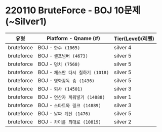 # 220110 BruteForce - BOJ 10문제 (~Silver1)
|          유형       |Platform - Qname (#)         |Tier(Level)(레벨)      |
|---------------------|-----------------------------|------------|
|bruteforce         |    BOJ - `한수 (1065)`     |    silver 4    |
|bruteforce         |    BOJ - `셀프넘버 (4673)`      |   silver 5    |
|bruteforce         |    BOJ - `덩치 (7568)`     |    silver 5    |
|bruteforce         |    BOJ - `체스판 다시 칠하기 (1018)` |    silver 5    |
|bruteforce         |    BOJ - `영화감독 숌 (1436)` |    silver 5    |
|bruteforce         |    BOJ - `퇴사 (14501)`    |    silver 3    |
|bruteforce         |    BOJ - `연산자 끼워넣기 (14888)`    |    silver 1    |
|bruteforce         |    BOJ - `스타트와 링크 (14889)`    |    silver 3    |
|bruteforce         |    BOJ - `날짜 계산 (1476)`    |    silver 5    |
|bruteforce         |    BOJ - `차이를 최대로 (10819)`    |    silver 2    |
